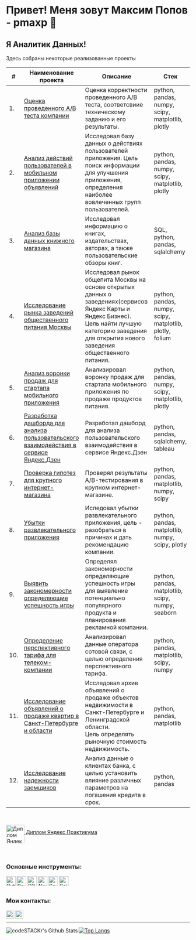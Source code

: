 # Привет! Меня зовут Максим Попов - pmaxp 👋

 ## Я Аналитик Данных!

Здесь собраны некоторые реализованные проекты

| #    | Наименование проекта                | Описание                                                     | Стек                                                         |
| ---- | ------------------------------------------------------------ | ------------------------------------------------------------ | ------------------------------------------------------------ |
| 1.   | [Оценка проведенного А/В теста компании](https://github.com/pmaxp/portfolio_da/tree/main/AB_test_NN_company) | Оценка корректности проведенного А/В теста, соответсвиие техническому заданию и его результаты. | python, pandas, numpy, scipy, matplotlib, plotly     |
| 2.   | [Анализ действий пользователей в мобильном приложении объявлений](https://github.com/pmaxp/portfolio_da/tree/main/Analysis_of_the_service_Bulletin_Board) | Исследовал базу данных о действиях пользователей приложения. Цель поиск информации для улучшения приложения, определения наиболее вовлеченных групп пользователей. | python, pandas, numpy, scipy, matplotlib, plotly |
| 3.   | [Анализ базы данных книжного магазина](https://github.com/pmaxp/portfolio_da/tree/main/Book_service_Data_SQL) | Исследовал информацию о книгах, издательствах, авторах, а также пользовательские обзоры книг.             | SQL, python, pandas, sqlalchemy   |
| 4.   | [Исследование рынка заведений общественного питания Москвы](https://github.com/pmaxp/portfolio_da/tree/main/Market_Catering_Moscow) | Исследовал рынок общепита Москвы на основе открытых данных о заведениях(сервисов Яндекс Карты и Яндекс Бизнес).</br> Цель найти лучшую категорию заведения для открытия нового заведения общественного питания. | python, pandas, numpy, scipy, matplotlib, plotly, folium      |
| 5.   | [Анализ воронки продаж для стартапа мобильного приложения](https://github.com/pmaxp/portfolio_da/tree/main/Startup_Mobile_App) | Анализировал воронку продаж для стартапа мобильного приложения по продаже продуктов питания. | python, pandas, numpy, scipy, matplotlib, plotly |
| 6.   | [Разработка дашборда для анализа пользовательского взаимодействия в сервисе Яндекс.Дзен](https://github.com/pmaxp/portfolio_da/tree/main/Dashboard_Dzen) | Разработал дашборд для анализа пользовательского взаимодействия в сервисе Яндекс.Дзен             | python, pandas, sqlalchemy, tableau   |
| 7.   | [Проверка гипотез для крупного интернет-магазина](https://github.com/pmaxp/portfolio_da/tree/main/Analysis_A-B_test_Online-Store) | Проверял результаты A/B-тестирования в крупном интернет-магазине.             | python, pandas, matplotlib, numpy, scipy |
| 8.   | [Убытки развлекательного приложения](https://github.com/pmaxp/portfolio_da/tree/main/Entertainment_App_Losses) | Иследовал убытки развлекательного приложения, цель - разобраться в причинах и дать рекомендацию компании.             | python, pandas, matplotlib, numpy, scipy, plotly  |
| 9.   | [Выявить закономерности определяющие успешность игры](https://github.com/pmaxp/portfolio_da/tree/main/Success_Game) | Определял закономерности определяющие успешность игры</br> для выявление потенциально популярного продукта и планирования рекламной компании.             | python, pandas, matplotlib, scipy, numpy, seaborn  |
| 10.   | [Определение перспективного тарифа для телеком-компании](https://github.com/pmaxp/portfolio_da/tree/main/Promising_Tariff_Telecom_Company) | Анализировал данные оператора сотовой связи, с целью определения перспективного тарифа.             | python, pandas, matplotlib, scipy, numpy |
| 11.   | [Исследование объявлений о продаже квартир в Санкт-Петербурге и области](https://github.com/pmaxp/portfolio_da/tree/main/Sale_Apartments_Petersburg) | Исследовал архив объявлений о продаже объектов недвижимости в Санкт-Петербурге и Ленинградской области.</br> Цель определять рыночную стоимость недвижимость. | python, pandas, matplotlib |
| 12.   | [Исследование надежности заемщиков](https://github.com/pmaxp/portfolio_da/tree/main/Investigation_Reliability_Borrowers) | Анализ данные о клиентах банка, с целью установить влияние различных параметров на погашения кредита в срок.             | python, pandas | 

<br />

[<img align="middle" title="Python" alt="Диплом Яндекс Практикума" width="50px" src="https://upload.wikimedia.org/wikipedia/commons/thumb/6/6d/Icons8_flat_diploma_1.svg/1024px-Icons8_flat_diploma_1.svg.png" />
Диплом Яндекс Практикума](https://github.com/pmaxp/portfolio_da/blob/main/Maksim_Popov_20232DA00087_RUS.pdf)
<br />

<br />

### Основные инструменты:
<img align="left" title="Python" alt="Python" width="26px" src="https://upload.wikimedia.org/wikipedia/commons/c/c3/Python-logo-notext.svg" />
<img align="left" title="Pandas" alt="Pandas" width="26px" src="https://upload.wikimedia.org/wikipedia/commons/2/22/Pandas_mark.svg" />
<img align="left" title="SQL" alt="SQL" width="26px" src="https://www.svgrepo.com/download/331760/sql-database-generic.svg" />
<img align="left" title="Numpy" alt="Numpy" width="26px" src="https://www.svgrepo.com/download/354127/numpy.svg" />
<img align="left" title="Seaborn" alt="Seaborn" width="26px" src="https://seaborn.pydata.org/_images/logo-mark-lightbg.svg" />
<img align="left" title="Scipy" alt="Scipy" width="26px" src="https://scipy.org/images/logo.svg" />
<br />


<br />

### Мои контакты:
[<img align="left" alt="pmaxp | Telegram" title="Telegram" width="22px" src="https://upload.wikimedia.org/wikipedia/commons/8/83/Telegram_2019_Logo.svg" />][Telegram]
[<img align="left" alt="pmaxp | Telegram" title="Gmail" width="22px" src="https://upload.wikimedia.org/wikipedia/commons/7/7e/Gmail_icon_%282020%29.svg" />][Gmail]

<br />

---

<img align="left" alt="codeSTACKr's Github Stats" src="https://github-readme-stats.vercel.app/api?username=pmaxp&show_icons=true&hide_border=true" />

[![Top Langs](https://github-readme-stats.vercel.app/api/top-langs/?username=pmaxp&hide=jupyter,css,scss,html,c,makefile,dockerfile,shell,cmake)](https://github.com/anuraghazra/github-readme-stats)

[Telegram]: https://t.me/pmaxp
[Gmail]: mailto:dev.pmaxp@gmail.com
